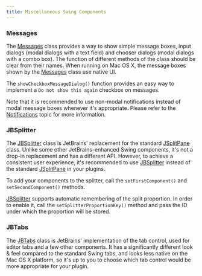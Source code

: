```yaml
---
title: Miscellaneous Swing Components
---
```



### Messages

The
[Messages](https://github.com/JetBrains/intellij-community/blob/master/platform/platform-api/src/com/intellij/openapi/ui/Messages.java)
class provides a way to show simple message boxes, input dialogs (modal dialogs with a text field) and chooser dialogs (modal dialogs with a combo box).
The function of different methods of the class should be clear from their names.
When running on Mac OS X, the message boxes shown by the
[Messages](https://github.com/JetBrains/intellij-community/blob/master/platform/platform-api/src/com/intellij/openapi/ui/Messages.java)
class use native UI.

The ```showCheckboxMessageDialog()``` function provides an easy way to implement a ```Do not show this again``` checkbox on messages.

Note that it is recommended to use non-modal notifications instead of modal message boxes whenever it's appropriate.
Please refer to the [Notifications](notifications.html) topic for more information.

### JBSplitter

The
[JBSplitter](https://github.com/JetBrains/intellij-community/blob/master/platform/platform-api/src/com/intellij/ui/JBSplitter.java)
class is JetBrains' replacement for the standard
[JSplitPane](http://docs.oracle.com/javase/8/docs/api/javax/swing/JSplitPane.html)
class.
Unlike some other JetBrains-enhanced Swing components, it's not a drop-in replacement and has a different API.
However, to achieve a consistent user experience, it's recommended to use
[JBSplitter](https://github.com/JetBrains/intellij-community/blob/master/platform/platform-api/src/com/intellij/ui/JBSplitter.java)
instead of the standard
[JSplitPane](http://docs.oracle.com/javase/8/docs/api/javax/swing/JSplitPane.html)
in your plugins.

To add your components to the splitter, call the ```setFirstComponent()``` and ```setSecondComponent()``` methods.

[JBSplitter](https://github.com/JetBrains/intellij-community/blob/master/platform/platform-api/src/com/intellij/ui/JBSplitter.java)
supports automatic remembering of the split proportion.
In order to enable it, call the ```setSplitterProportionKey()``` method and pass the ID under which the proportion will be stored.

### JBTabs

The
[JBTabs](https://github.com/JetBrains/intellij-community/blob/master/platform/platform-api/src/com/intellij/ui/tabs/JBTabs.java)
class is JetBrains' implementation of the tab control, used for editor tabs and a few other components.
It has a significantly different look & feel compared to the standard Swing tabs, and looks less native on the Mac OS X platform, so it's up to you to choose which tab control would be more appropriate for your plugin.


